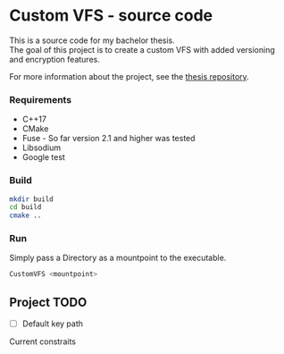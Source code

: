 # Custom VFS - source code

This is a source code for my bachelor thesis.  
The goal of this project is to create a custom VFS with added versioning and encryption features.

For more information about the project, see
the [thesis repository](https://gitlab.mff.cuni.cz/teaching/theses/yaghob/vesely-milan/thesis).

### Requirements

* C++17
* CMake
* Fuse - So far version 2.1 and higher was tested
* Libsodium
* Google test

### Build

```bash
mkdir build
cd build
cmake .. 
````

### Run

Simply pass a Directory as a mountpoint to the executable.

```bash
CustomVFS <mountpoint>
```

## Project TODO

- [ ] Default key path

Current constraits


